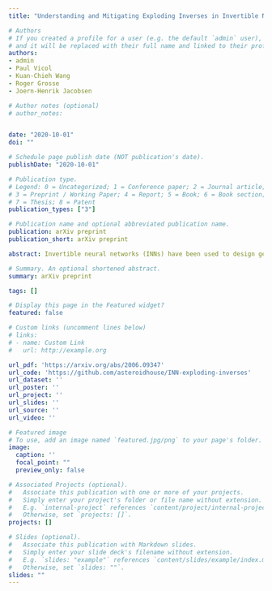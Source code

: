 ```yaml
---
title: "Understanding and Mitigating Exploding Inverses in Invertible Neural Networks"

# Authors
# If you created a profile for a user (e.g. the default `admin` user), write the username (folder name) here 
# and it will be replaced with their full name and linked to their profile.
authors:
- admin
- Paul Vicol
- Kuan-Chieh Wang
- Roger Grosse
- Joern-Henrik Jacobsen

# Author notes (optional)
# author_notes:


date: "2020-10-01"
doi: ""

# Schedule page publish date (NOT publication's date).
publishDate: "2020-10-01"

# Publication type.
# Legend: 0 = Uncategorized; 1 = Conference paper; 2 = Journal article;
# 3 = Preprint / Working Paper; 4 = Report; 5 = Book; 6 = Book section;
# 7 = Thesis; 8 = Patent
publication_types: ["3"]

# Publication name and optional abbreviated publication name.
publication: arXiv preprint
publication_short: arXiv preprint

abstract: Invertible neural networks (INNs) have been used to design generative models, implement memory-saving gradient computation, and solve inverse problems. In this work, we show that commonly-used INN architectures suffer from exploding inverses and are thus prone to becoming numerically non-invertible. Across a wide range of INN use-cases, we reveal failures including the non-applicability of the change-of-variables formula on in- and out-of-distribution (OOD) data, incorrect gradients for memory-saving backprop, and the inability to sample from normalizing flow models. We further derive bi-Lipschitz properties of atomic building blocks of common architectures. These insights into the stability of INNs then provide ways forward to remedy these failures. For tasks where local invertibility is sufficient, like memory-saving backprop, we propose a flexible and efficient regularizer. For problems where global invertibility is necessary, such as applying normalizing flows on OOD data, we show the importance of designing stable INN building blocks. 

# Summary. An optional shortened abstract.
summary: arXiv preprint

tags: []

# Display this page in the Featured widget?
featured: false

# Custom links (uncomment lines below)
# links:
# - name: Custom Link
#   url: http://example.org

url_pdf: 'https://arxiv.org/abs/2006.09347'
url_code: 'https://github.com/asteroidhouse/INN-exploding-inverses'
url_dataset: ''
url_poster: ''
url_project: ''
url_slides: ''
url_source: ''
url_video: ''

# Featured image
# To use, add an image named `featured.jpg/png` to your page's folder. 
image:
  caption: ''
  focal_point: ""
  preview_only: false

# Associated Projects (optional).
#   Associate this publication with one or more of your projects.
#   Simply enter your project's folder or file name without extension.
#   E.g. `internal-project` references `content/project/internal-project/index.md`.
#   Otherwise, set `projects: []`.
projects: []

# Slides (optional).
#   Associate this publication with Markdown slides.
#   Simply enter your slide deck's filename without extension.
#   E.g. `slides: "example"` references `content/slides/example/index.md`.
#   Otherwise, set `slides: ""`.
slides: ""
---
```



